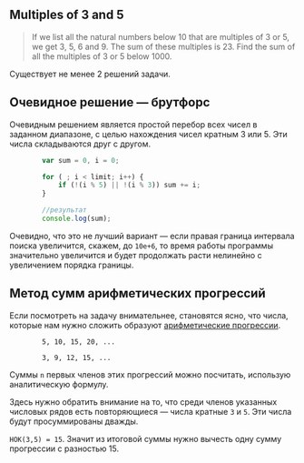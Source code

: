 ## Multiples of 3 and 5

> If we list all the natural numbers below 10 that are multiples of 3 or 5, we get 3, 5, 6 and 9. The sum of these multiples is 23.
Find the sum of all the multiples of 3 or 5 below 1000.

Существует не менее 2 решений задачи.

## Очевидное решение — брутфорс

Очевидным решением является простой перебор всех чисел в заданном диапазоне, с целью нахождения чисел кратным 3 или 5. Эти числа складываются друг с другом.

```javascript
		var sum = 0, i = 0;

		for ( ; i < limit; i++) {
			if (!(i % 5) || !(i % 3)) sum += i; 
		}

		//результат
		console.log(sum);
```		

Очевидно, что это не лучший вариант — если правая граница интервала поиска увеличится, скажем, до `10e+6`, то время работы программы значительно увеличится и будет продолжать расти нелинейно с увеличением порядка границы.

## Метод сумм арифметических прогрессий

Если посмотреть на задачу внимательнее, становятся ясно, что числа, которые нам нужно сложить образуют [арифметические прогрессии](http://ru.wikipedia.org/wiki/%C0%F0%E8%F4%EC%E5%F2%E8%F7%E5%F1%EA%E0%FF_%EF%F0%EE%E3%F0%E5%F1%F1%E8%FF).

```
		5, 10, 15, 20, ...

		3, 9, 12, 15, ...
```


Суммы `n` первых членов этих прогрессий можно посчитать, использую аналитическую формулу.

Здесь нужно обратить внимание на то, что среди членов указанных числовых рядов есть повторяющиеся — числа кратные `3` и `5`. Эти числа будут просуммированы дважды.

`НОК(3,5) = 15`. Значит из итоговой суммы нужно вычесть одну сумму прогрессии с разностью 15.